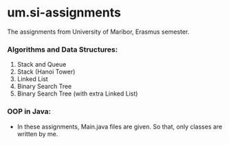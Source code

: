 # um.si-assignments

The assignments from University of Maribor, Erasmus semester.

### Algorithms and Data Structures:

1. Stack and Queue
2. Stack (Hanoi Tower)
3. Linked List
4. Binary Search Tree
5. Binary Search Tree (with extra Linked List)

### OOP in Java:

- In these assignments, Main.java files are given. So that, only classes are written by me.

